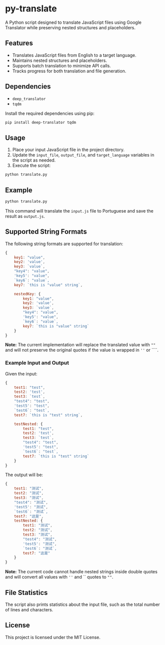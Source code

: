 # py-translate

A Python script designed to translate JavaScript files using Google Translator while preserving nested structures and placeholders.

## Features

- Translates JavaScript files from English to a target language.
- Maintains nested structures and placeholders.
- Supports batch translation to minimize API calls.
- Tracks progress for both translation and file generation.

## Dependencies

- `deep_translator`
- `tqdm`

Install the required dependencies using pip:

```sh
pip install deep-translator tqdm
```

## Usage

1. Place your input JavaScript file in the project directory.
2. Update the `input_file`, `output_file`, and `target_language` variables in the script as needed.
3. Execute the script:

```sh
python translate.py
```

## Example

```sh
python translate.py
```

This command will translate the `input.js` file to Portuguese and save the result as `output.js`.

## Supported String Formats

The following string formats are supported for translation:
```javascript
{
    key1: "value",
    key2: 'value',
    key3: `value`,
    "key4": "value",
    'key5': "value",
    `key6`: "value`,
    key7: `this is "value" string`,

    nestedKey: {
        key1: "value",
        key2: 'value',
        key3: `value`,
        "key4": "value",
        'key5': "value",
        `key6`: "value`,
        key7: `this is "value" string`
    }
}
```

**Note:** The current implementation will replace the translated value with `""` and will not preserve the original quotes if the value is wrapped in `''` or ````.

### Example Input and Output

Given the input:

```javascript
{
    test1: "test",
    test2: 'test',
    test3: `test`,
    "test4": "test",
    'test5': "test",
    `test6`: "test`,
    test7: `this is "test" string`,

    testNested: {
        test1: "test",
        test2: 'test',
        test3: `test`,
        "test4": "test",
        'test5': "test",
        `test6`: "test`,
        test7: `this is "test" string`
    }
}
```

The output will be:

```javascript
{
    test1: "测试",
    test2: "测试",
    test3: "测试",
    "test4": "测试",
    'test5': "测试",
    `test6`: "测试`,
    test7: "这是",
    testNested: {
        test1: "测试",
        test2: "测试",
        test3: "测试",
        "test4": "测试",
        'test5': "测试",
        `test6`: "测试`,
        test7: "这是"
    }
}
```

**Note:** The current code cannot handle nested strings inside double quotes and will convert all values with `''` and `` quotes to `""`.

## File Statistics

The script also prints statistics about the input file, such as the total number of lines and characters.

## License

This project is licensed under the MIT License.